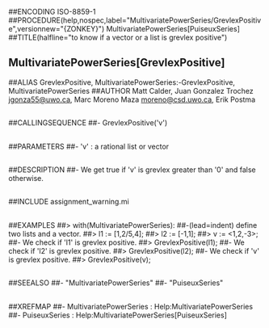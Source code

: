 ##ENCODING ISO-8859-1
##PROCEDURE(help,nospec,label="MultivariatePowerSeries/GrevlexPositive",versionnew="{ZONKEY}") MultivariatePowerSeries[PuiseuxSeries]
##TITLE(halfline="to know if a vector or a list is grevlex positive")
##    MultivariatePowerSeries[GrevlexPositive]
##ALIAS GrevlexPositive, MultivariatePowerSeries:-GrevlexPositive, MultivariatePowerSeries
##AUTHOR Matt Calder, Juan Gonzalez Trochez jgonza55@uwo.ca, Marc Moreno Maza moreno@csd.uwo.ca, Erik Postma
##
##CALLINGSEQUENCE
##- GrevlexPositive('v')
##
##PARAMETERS
##- 'v' : a rational list or vector
##
##DESCRIPTION
##- We get true if 'v' is grevlex greater than '0' and false otherwise.
##
##INCLUDE assignment_warning.mi
##
##EXAMPLES
##> with(MultivariatePowerSeries):
##-(lead=indent) define two lists and a vector. 
##> l1 := [1,2/5,4];
##> l2 := [-1,1];
##> v := <1,2,-3>;
##- We check if 'l1' is grevlex positive.
##> GrevlexPositive(l1);
##- We check if 'l2' is grevlex positive.
##> GrevlexPositive(l2);
##- We check if 'v' is grevlex positive.
##> GrevlexPositive(v);
##
##SEEALSO
##- "MultivariatePowerSeries"
##- "PuiseuxSeries"
## 
##XREFMAP
##- MultivariatePowerSeries : Help:MultivariatePowerSeries
##- PuiseuxSeries : Help:MultivariatePowerSeries[PuiseuxSeries]
